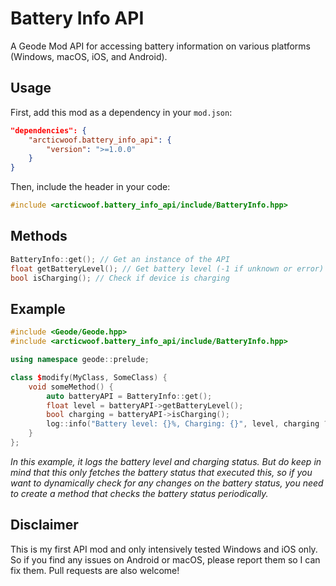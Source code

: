 # Battery Info API

A Geode Mod API for accessing battery information on various platforms (Windows, macOS, iOS, and Android).

## Usage

First, add this mod as a dependency in your `mod.json`:

```json
"dependencies": {
    "arcticwoof.battery_info_api": {
        "version": ">=1.0.0"
    }
}
```

Then, include the header in your code:

```cpp
#include <arcticwoof.battery_info_api/include/BatteryInfo.hpp>
```

## Methods

```cpp
BatteryInfo::get(); // Get an instance of the API
float getBatteryLevel(); // Get battery level (-1 if unknown or error)
bool isCharging(); // Check if device is charging

```

## Example

```cpp
#include <Geode/Geode.hpp>
#include <arcticwoof.battery_info_api/include/BatteryInfo.hpp>

using namespace geode::prelude;

class $modify(MyClass, SomeClass) {
    void someMethod() {
        auto batteryAPI = BatteryInfo::get();
        float level = batteryAPI->getBatteryLevel();
        bool charging = batteryAPI->isCharging();
        log::info("Battery level: {}%, Charging: {}", level, charging ? "Yes" : "No");
    }
};
```
*In this example, it logs the battery level and charging status. But do keep in mind that this only fetches the battery status that executed this, so if you want to dynamically check for any changes on the battery status, you need to create a method that checks the battery status periodically.*

## Disclaimer
This is my first API mod and only intensively tested Windows and iOS only. So if you find any issues on Android or macOS, please report them so I can fix them. Pull requests are also welcome!
